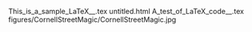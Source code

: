 This_is_a_sample_LaTeX__.tex
untitled.html
A_test_of_LaTeX_code__.tex
figures/CornellStreetMagic/CornellStreetMagic.jpg